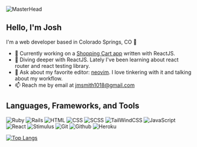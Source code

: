 ![MasterHead](https://live.staticflickr.com/65535/52185224349_74301fa3f5_k.jpg)

## Hello, I'm Josh

I'm a web developer based in Colorado Springs, CO :mount_fuji:

- :telescope: Currently working on a [Shopping Cart app](https://github.com/JoshDevHub/Shopping-Cart) written with ReactJS.
- :seedling: Diving deeper with ReactJS. Lately I've been learning about react router and react testing library.
- :speech_balloon: Ask about my favorite editor: [neovim](https://github.com/neovim/neovim). I love tinkering with it and talking about my workflow.
- :mailbox: Reach me by email at jmsmith1018@gmail.com

## Languages, Frameworks, and Tools
![Ruby](https://img.shields.io/badge/-Ruby-282A36?logo=ruby&logoColor=CC342D&style=for-the-badge) ![Rails](https://img.shields.io/badge/-rails-282A36?logo=ruby-on-rails&logoColor=CC0000&style=for-the-badge) ![HTML](https://img.shields.io/badge/-html5-282A36?logo=html5&logoColor=E34F26&style=for-the-badge) ![CSS](https://img.shields.io/badge/-css3-282A36?logo=css3&logoColor=1572B6&style=for-the-badge) ![SCSS](https://img.shields.io/badge/-sass-282A36?logo=sass&logoColor=CC6699&style=for-the-badge) ![TailWindCSS](https://img.shields.io/badge/-tailwind-282A36?logo=tailwind-css&logoColor=06B6D4&style=for-the-badge) ![JavaScript](https://img.shields.io/badge/-javascript-282A36?logo=javascript&logoColor=F7DF1E&style=for-the-badge) ![React](https://img.shields.io/badge/-react-282A36?logo=react&logoColor=61DAFB&style=for-the-badge) ![Stimulus](https://img.shields.io/badge/-stimulus-282A36?logo=stimulus&logoColor=77E8B9&style=for-the-badge) ![Git](https://img.shields.io/badge/-git-282A36?logo=git&logoColor=F05032&style=for-the-badge) ![Github](https://img.shields.io/badge/-github-282A36?logo=github&logoColor=white&style=for-the-badge) ![Heroku](https://img.shields.io/badge/-heroku-282A36?logo=heroku&logoColor=430098&style=for-the-badge)

[![Top Langs](https://github-readme-stats.vercel.app/api/top-langs/?username=JoshDevHub&layout=compact&theme=dracula&langs_count=6)](https://github.com/anuraghazra/github-readme-stats)

